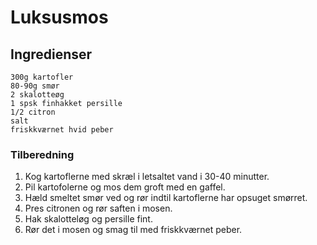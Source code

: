 # Luksusmos #

## Ingredienser ##
```
300g kartofler
80-90g smør
2 skalotteøg
1 spsk finhakket persille
1/2 citron
salt 
friskkværnet hvid peber
```


### Tilberedning ###
1. Kog kartoflerne med skræl i letsaltet vand i 30-40 minutter.
2. Pil kartofolerne og mos dem groft med en gaffel.
3. Hæld smeltet smør ved og rør indtil kartoflerne har opsuget smørret. 
4. Pres citronen og rør saften i mosen. 
5. Hak skalotteløg og persille fint.
6. Rør det i mosen og smag til med friskkværnet peber.
